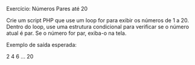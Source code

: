 Exercício: Números Pares até 20

Crie um script PHP que use um loop for para exibir os números de 1 a 20.
Dentro do loop, use uma estrutura condicional para verificar se o número atual é par.
Se o número for par, exiba-o na tela.

Exemplo de saída esperada:

2
4
6
...
20
